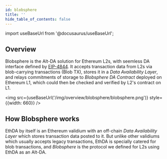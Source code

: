 ```yaml
---
id: blobsphere
title: ''
hide_table_of_contents: false
---
```


import useBaseUrl from '@docusaurus/useBaseUrl';

## Overview

Blobsphere is the Alt-DA solution for Ethereum L2s, with seemless DA interface defined by [EIP-4844](https://www.eip4844.com). It accepts transaction data from L2s via blob-carrying transactions (Blob TX), stores it in a *Data Availability Layer*, and relays commitments of storage to *Blobsphere DA Contract* deployed on Ethereum L1, which could then be checked and verified by L2's contract on L1.

<img src={useBaseUrl('/img/overview/blobsphere/blobsphere.png')} style={{width: 660}} />

## How Blobsphere works

EthDA by itself is an Ethereum validium with an off-chain *Data Availability Layer* which stores transaction data posted to it. But unlike other validiums which usually accepts legacy transactions, EthDA is specially catered for blob transactions, and *Blobsphere* is the protocol we defined for L2s using EthDA as an Alt-DA.